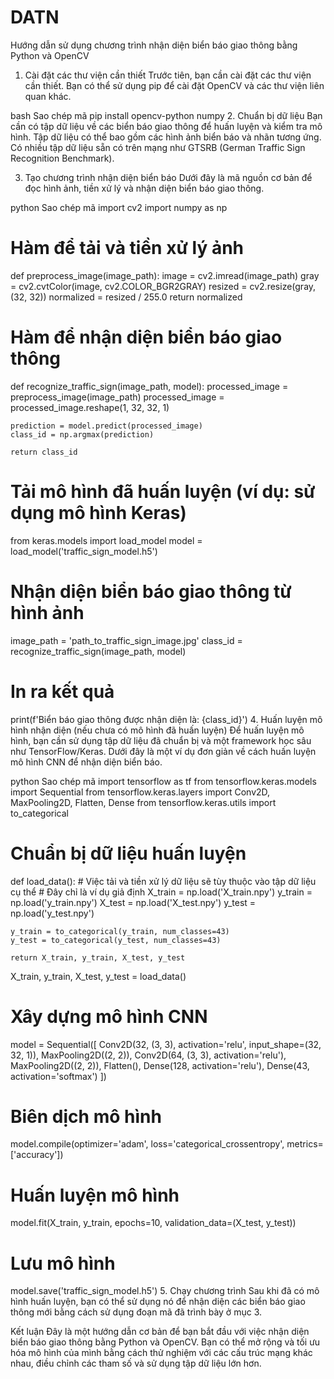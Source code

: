 # DATN
Hướng dẫn sử dụng chương trình nhận diện biển báo giao thông bằng Python và OpenCV
1. Cài đặt các thư viện cần thiết
Trước tiên, bạn cần cài đặt các thư viện cần thiết. Bạn có thể sử dụng pip để cài đặt OpenCV và các thư viện liên quan khác.

bash
Sao chép mã
pip install opencv-python numpy
2. Chuẩn bị dữ liệu
Bạn cần có tập dữ liệu về các biển báo giao thông để huấn luyện và kiểm tra mô hình. Tập dữ liệu có thể bao gồm các hình ảnh biển báo và nhãn tương ứng. Có nhiều tập dữ liệu sẵn có trên mạng như GTSRB (German Traffic Sign Recognition Benchmark).

3. Tạo chương trình nhận diện biển báo
Dưới đây là mã nguồn cơ bản để đọc hình ảnh, tiền xử lý và nhận diện biển báo giao thông.

python
Sao chép mã
import cv2
import numpy as np

# Hàm để tải và tiền xử lý ảnh
def preprocess_image(image_path):
    image = cv2.imread(image_path)
    gray = cv2.cvtColor(image, cv2.COLOR_BGR2GRAY)
    resized = cv2.resize(gray, (32, 32))
    normalized = resized / 255.0
    return normalized

# Hàm để nhận diện biển báo giao thông
def recognize_traffic_sign(image_path, model):
    processed_image = preprocess_image(image_path)
    processed_image = processed_image.reshape(1, 32, 32, 1)
    
    prediction = model.predict(processed_image)
    class_id = np.argmax(prediction)
    
    return class_id

# Tải mô hình đã huấn luyện (ví dụ: sử dụng mô hình Keras)
from keras.models import load_model
model = load_model('traffic_sign_model.h5')

# Nhận diện biển báo giao thông từ hình ảnh
image_path = 'path_to_traffic_sign_image.jpg'
class_id = recognize_traffic_sign(image_path, model)

# In ra kết quả
print(f'Biển báo giao thông được nhận diện là: {class_id}')
4. Huấn luyện mô hình nhận diện (nếu chưa có mô hình đã huấn luyện)
Để huấn luyện mô hình, bạn cần sử dụng tập dữ liệu đã chuẩn bị và một framework học sâu như TensorFlow/Keras. Dưới đây là một ví dụ đơn giản về cách huấn luyện mô hình CNN để nhận diện biển báo.

python
Sao chép mã
import tensorflow as tf
from tensorflow.keras.models import Sequential
from tensorflow.keras.layers import Conv2D, MaxPooling2D, Flatten, Dense
from tensorflow.keras.utils import to_categorical

# Chuẩn bị dữ liệu huấn luyện
def load_data():
    # Việc tải và tiền xử lý dữ liệu sẽ tùy thuộc vào tập dữ liệu cụ thể
    # Đây chỉ là ví dụ giả định
    X_train = np.load('X_train.npy')
    y_train = np.load('y_train.npy')
    X_test = np.load('X_test.npy')
    y_test = np.load('y_test.npy')
    
    y_train = to_categorical(y_train, num_classes=43)
    y_test = to_categorical(y_test, num_classes=43)
    
    return X_train, y_train, X_test, y_test

X_train, y_train, X_test, y_test = load_data()

# Xây dựng mô hình CNN
model = Sequential([
    Conv2D(32, (3, 3), activation='relu', input_shape=(32, 32, 1)),
    MaxPooling2D((2, 2)),
    Conv2D(64, (3, 3), activation='relu'),
    MaxPooling2D((2, 2)),
    Flatten(),
    Dense(128, activation='relu'),
    Dense(43, activation='softmax')
])

# Biên dịch mô hình
model.compile(optimizer='adam', loss='categorical_crossentropy', metrics=['accuracy'])

# Huấn luyện mô hình
model.fit(X_train, y_train, epochs=10, validation_data=(X_test, y_test))

# Lưu mô hình
model.save('traffic_sign_model.h5')
5. Chạy chương trình
Sau khi đã có mô hình huấn luyện, bạn có thể sử dụng nó để nhận diện các biển báo giao thông mới bằng cách sử dụng đoạn mã đã trình bày ở mục 3.

Kết luận
Đây là một hướng dẫn cơ bản để bạn bắt đầu với việc nhận diện biển báo giao thông bằng Python và OpenCV. Bạn có thể mở rộng và tối ưu hóa mô hình của mình bằng cách thử nghiệm với các cấu trúc mạng khác nhau, điều chỉnh các tham số và sử dụng tập dữ liệu lớn hơn.
